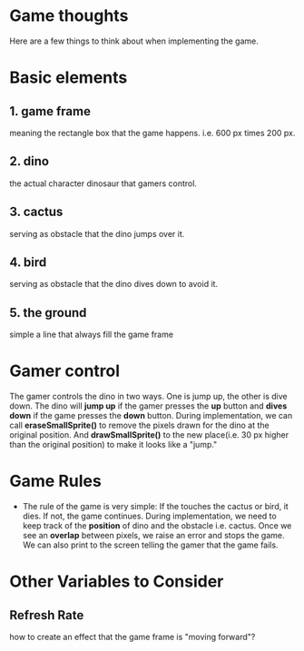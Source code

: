 # Game thoughts

Here are a few things to think about when implementing the game.

# Basic elements

## 1. game frame

meaning the rectangle box that the game happens. i.e. 600 px times 200 px.

## 2. dino
the actual character dinosaur that gamers control.

## 3. cactus

serving as obstacle that the dino jumps over it.

## 4. bird
serving as obstacle that the dino dives down to avoid it.

## 5. the ground
simple a line that always fill the game frame

# Gamer control
The gamer controls the dino in two ways. One is jump up, the other is dive down. The dino will **jump up** if the gamer presses the **up** button and **dives down** if the game presses the **down** button.
During implementation, we can call **eraseSmallSprite()** to remove the pixels drawn for the dino at the original position. And **drawSmallSprite()** to the new place(i.e. 30 px higher than the original position) to make it looks like a "jump."

# Game Rules

- The rule of the game is very simple:
If the touches the cactus or bird, it dies. If not, the game continues. During implementation, we need to keep track of the **position** of dino and the obstacle i.e. cactus. Once we see an **overlap** between pixels, we raise an error and stops the game. We can also print to the screen telling the gamer that the game fails. 

# Other Variables to Consider

## Refresh Rate

how to create an effect that the game frame is "moving forward"?
